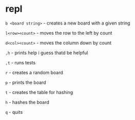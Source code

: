 # repl
`b <board string>` - creates a new board with a given string

`l<row><count>`   - moves the row to the left by count

`d<col><count>`   - moves the column down by count

`,h`               - prints help i guess thatd be helpful 

`,t`               - runs tests

`r`                - creates a random board

`p`                - prints the board

`t`                - creates the table for hashing

`h`                - hashes the board

`q`                - quits
